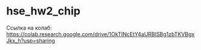 # hse_hw2_chip

Ссылка на колаб: https://colab.research.google.com/drive/1OkTINcEtY4aURBlSBg1zbTKVBgxJkx_h?usp=sharing
